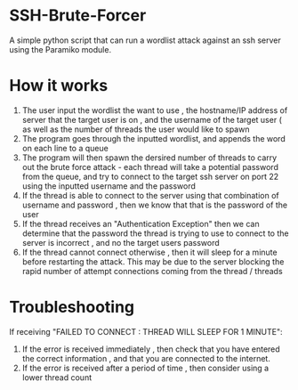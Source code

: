 # SSH-Brute-Forcer
A simple python script that can run a wordlist attack against an ssh server using the Paramiko module.


# How it works
1) The user input the wordlist the want to use , the hostname/IP address of server that the target user is on , and the username of the target user ( as well as the number of threads the user would like to spawn
2) The program goes through the inputted wordlist, and appends the word on each line to a queue
3) The program will then spawn the dersired number of threads to carry out the brute force attack - each thread will take a potential password from the queue, and try to connect to the target ssh server on port 22 using the inputted username and the password
4) If the thread is able to connect to the server using that combination of username and password , then we know that that is the password of the user
5) If the thread receives an "Authentication Exception" then we can determine that the password the thread is trying to use to connect to the server is incorrect , and no the target users password
6) If the thread cannot connect otherwise , then it will sleep for a minute before restarting the attack. This may be due to the server blocking the rapid number of attempt connections coming from the thread / threads

# Troubleshooting

If receiving "FAILED TO CONNECT : THREAD WILL SLEEP FOR 1 MINUTE":
 1) If the error is received immediately , then check that you have entered the correct information , and that you are connected to the internet.
 2) If the error is received after a period of time , then consider using a lower thread count

